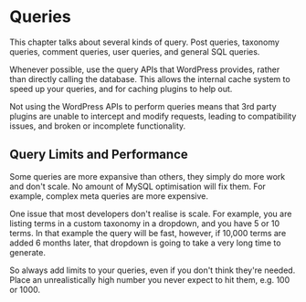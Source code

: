 # Queries

This chapter talks about several kinds of query. Post queries, taxonomy queries, comment queries, user queries, and general SQL queries.

Whenever possible, use the query APIs that WordPress provides, rather than directly calling the database. This allows the internal cache system to speed up your queries, and for caching plugins to help out.

Not using the WordPress APIs to perform queries means that 3rd party plugins are unable to intercept and modify requests, leading to compatibility issues, and broken or incomplete functionality.

## Query Limits and Performance

Some queries are more expansive than others, they simply do more work and don't scale. No amount of MySQL optimisation will fix them. For example, complex meta queries are more expensive.

One issue that most developers don't realise is scale. For example, you are listing terms in a custom taxonomy in a dropdown, and you have 5 or 10 terms. In that example the query will be fast, however, if 10,000 terms are added 6 months later, that dropdown is going to take a very long time to generate.

So always add limits to your queries, even if you don't think they're needed. Place an unrealistically high number you never expect to hit them, e.g. 100 or 1000.
